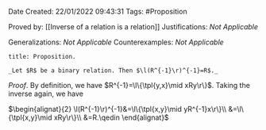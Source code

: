 <div class="topSpace"></div>

Date Created: 22/01/2022 09:43:31
Tags: #Proposition

Proved by: [[Inverse of a relation is a relation]]
Justifications: _Not Applicable_

Generalizations: _Not Applicable_
Counterexamples: _Not Applicable_

``` ad-Proposition
title: Proposition.

_Let $R$ be a binary relation. Then $\l(R^{-1}\r)^{-1}=R$._

```

_Proof_. By definition, we have $R^{-1}=\l\{\tpl{y,x}\mid xRy\r\}$. Taking the inverse again, we have

$\begin{alignat}{2}
    \l(R^{-1}\r)^{-1}&=\l\{\tpl{x,y}\mid yR^{-1}x\r\}\\
    &=\l\{\tpl{x,y}\mid xRy\r\}\\
    &=R.\qedin
\end{alignat}$
